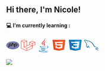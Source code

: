 ## Hi there, I'm Nicole!
#### 💻 I'm currently learning :
<div style="display: inline_block">
  <img align="center" alt="php" height="40" width="35" src="https://raw.githubusercontent.com/devicons/devicon/master/icons/php/php-original.svg">
  <img align="center" alt="laravel" height="30" width="40" src="https://raw.githubusercontent.com/devicons/devicon/master/icons/laravel/laravel-original.svg">
  <img align="center" alt="java" height="40" width="35" src="https://raw.githubusercontent.com/devicons/devicon/master/icons/java/java-original.svg">
  <img align="center" alt="html" height="30" width="40" src="https://raw.githubusercontent.com/devicons/devicon/master/icons/html5/html5-original.svg">
  <img align="center" alt="css" height="30" width="40" src="https://raw.githubusercontent.com/devicons/devicon/master/icons/css3/css3-original.svg">
  <img align="center" alt="mysql" height="30" width="40" src="https://raw.githubusercontent.com/devicons/devicon/master/icons/mysql/mysql-original.svg">
  <img align="right" alt="" src="https://cdn.discordapp.com/attachments/795358919417397249/825430589581688872/hi.gif">
</div>
<br>
 <div>
  <a href="https://github.com/nicole-jc">
  <img height="180em" src="https://github-readme-stats.vercel.app/api/top-langs/?username=nicole-jc&layout=compact&langs_count=16&theme=holi"/>
</div>
 

